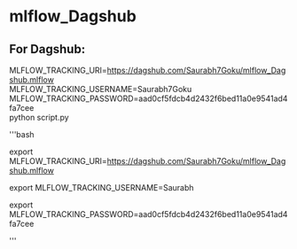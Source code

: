 # mlflow_Dagshub


## For Dagshub:

MLFLOW_TRACKING_URI=https://dagshub.com/Saurabh7Goku/mlflow_Dagshub.mlflow \
MLFLOW_TRACKING_USERNAME=Saurabh7Goku \
MLFLOW_TRACKING_PASSWORD=aad0cf5fdcb4d2432f6bed11a0e9541ad4fa7cee \
python script.py


'''bash

export MLFLOW_TRACKING_URI=https://dagshub.com/Saurabh7Goku/mlflow_Dagshub.mlflow

export MLFLOW_TRACKING_USERNAME=Saurabh

export MLFLOW_TRACKING_PASSWORD=aad0cf5fdcb4d2432f6bed11a0e9541ad4fa7cee

'''